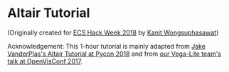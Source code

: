 # Altair Tutorial

(Originally created for [ECS Hack Week 2018](https://ecshackweek.github.io) by [Kanit Wongsuphasawat](http://kanitw.github.io))


Acknowledgement: This 1-hour tutorial is mainly adapted from [Jake VanderPlas's Altair Tutorial at Pycon 2018](http://github.com/altair-viz/altair-tutorial) and from [our Vega-Lite team's talk at OpenVisConf 2017](https://www.youtube.com/watch?v=9uaHRWj04D4).

